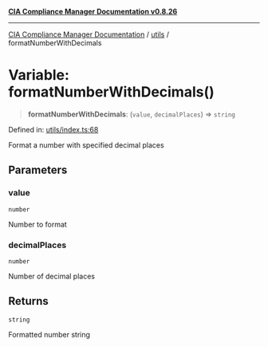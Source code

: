 [**CIA Compliance Manager Documentation v0.8.26**](../../README.md)

***

[CIA Compliance Manager Documentation](../../modules.md) / [utils](../README.md) / formatNumberWithDecimals

# Variable: formatNumberWithDecimals()

> **formatNumberWithDecimals**: (`value`, `decimalPlaces`) => `string`

Defined in: [utils/index.ts:68](https://github.com/Hack23/cia-compliance-manager/blob/168f1311621722afef33b264085d8ac99d4a3213/src/utils/index.ts#L68)

Format a number with specified decimal places

## Parameters

### value

`number`

Number to format

### decimalPlaces

`number`

Number of decimal places

## Returns

`string`

Formatted number string
